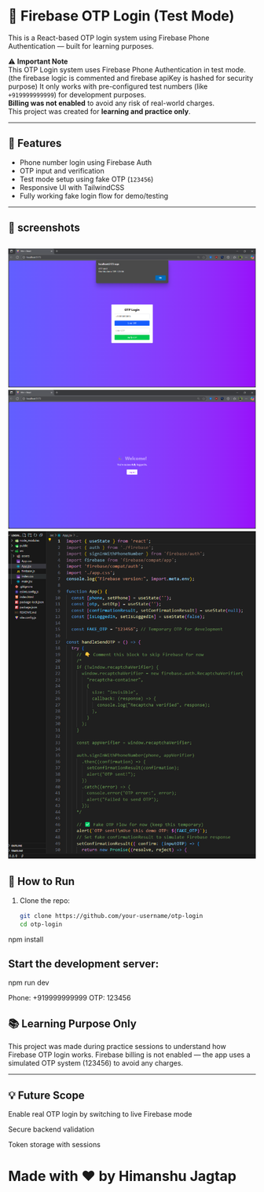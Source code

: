 # 📱 Firebase OTP Login (Test Mode)

This is a React-based OTP login system using Firebase Phone Authentication — built for learning purposes.

⚠️ **Important Note**  
This OTP Login system uses Firebase Phone Authentication in test mode.(the firebase logic is commented and firebase apiKey is hashed for security purpose)
It only works with pre-configured test numbers (like `+919999999999`) for development purposes.  
**Billing was not enabled** to avoid any risk of real-world charges.  
This project was created for **learning and practice only**.

---

## 🔧 Features

- Phone number login using Firebase Auth
- OTP input and verification
- Test mode setup using fake OTP (`123456`)
- Responsive UI with TailwindCSS
- Fully working fake login flow for demo/testing
---

## 📸 screenshots

![loginViaOTP demo](./public/ss1.png)
![loginViaOTP demo](./public/ss2.png)
![loginViaOTP demo](./public/ss3.png)
---

## 🚀 How to Run

1. Clone the repo:
   ```bash
   git clone https://github.com/your-username/otp-login
   cd otp-login


npm install

## Start the development server:

npm run dev


Phone: +919999999999
OTP:   123456

## 📚 Learning Purpose Only
This project was made during practice sessions to understand how Firebase OTP login works.
Firebase billing is not enabled — the app uses a simulated OTP system (123456) to avoid any charges.

---

## 💡 Future Scope
Enable real OTP login by switching to live Firebase mode

Secure backend validation

Token storage with sessions

# Made with ❤️ by Himanshu Jagtap
